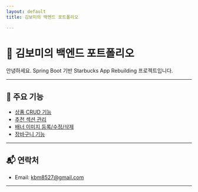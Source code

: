 ```yaml
---
layout: default
title: 김보미의 백엔드 포트폴리오

---
```


# 🌟 김보미의 백엔드 포트폴리오

안녕하세요. Spring Boot 기반 Starbucks App Rebuilding 프로젝트입니다.

---

## 📌 주요 기능

-  [상품 CRUD 기능](./product.md)  
-  [추천 섹션 관리](./featured-section.md)  
-  [배너 이미지 등록/수정/삭제](./banner-image.md)  
-  [장바구니 기능](./cart.md)

---

## 📬 연락처

- Email: kbm8527@gmail.com
---

<head>
  <link rel="stylesheet" href="https://cdnjs.cloudflare.com/ajax/libs/jekyll-theme-cayman/0.1.1/style.css">
</head>
